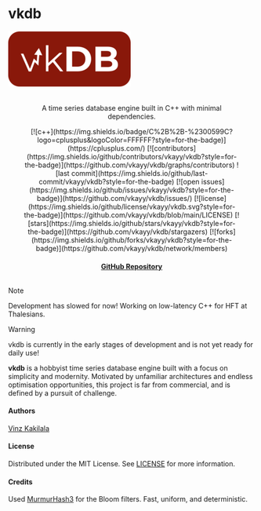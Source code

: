 # vkdb

![](images/vkdb-full-cropped-small.png)

<div style="margin: 32px;" align="center">
<p>A time series database engine built in C++ with minimal dependencies.</p>
[![c++](https://img.shields.io/badge/C%2B%2B-%2300599C?logo=cplusplus&logoColor=FFFFFF?style=for-the-badge)](https://cplusplus.com/)
[![contributors](https://img.shields.io/github/contributors/vkayy/vkdb?style=for-the-badge)](https://github.com/vkayy/vkdb/graphs/contributors)
![last commit](https://img.shields.io/github/last-commit/vkayy/vkdb?style=for-the-badge)
[![open issues](https://img.shields.io/github/issues/vkayy/vkdb?style=for-the-badge)](https://github.com/vkayy/vkdb/issues/)
[![license](https://img.shields.io/github/license/vkayy/vkdb.svg?style=for-the-badge)](https://github.com/vkayy/vkdb/blob/main/LICENSE)
[![stars](https://img.shields.io/github/stars/vkayy/vkdb?style=for-the-badge)](https://github.com/vkayy/vkdb/stargazers)
[![forks](https://img.shields.io/github/forks/vkayy/vkdb?style=for-the-badge)](https://github.com/vkayy/vkdb/network/members)
<h4><a href="https://github.com/vkayy/vkdb">GitHub Repository</a></h4>
</div>

> [!NOTE]
> Development has slowed for now! Working on low-latency C++ for HFT at Thalesians.

> [!WARNING]
> vkdb is currently in the early stages of development and is not yet ready for daily use!

**vkdb** is a hobbyist time series database engine built with a focus on simplicity and modernity. Motivated by unfamiliar architectures and endless optimisation opportunities, this project is far from commercial, and is defined by a pursuit of challenge.

#### Authors

[Vinz Kakilala](https://linkedin.com/in/vinzkakilala)

#### License

Distributed under the MIT License. See [LICENSE](https://github.com/vkayy/vkdb/blob/main/LICENSE) for more information.

#### Credits

Used [MurmurHash3](https://github.com/aappleby/smhasher/blob/master/src/MurmurHash3.cpp) for the Bloom filters. Fast, uniform, and deterministic.

